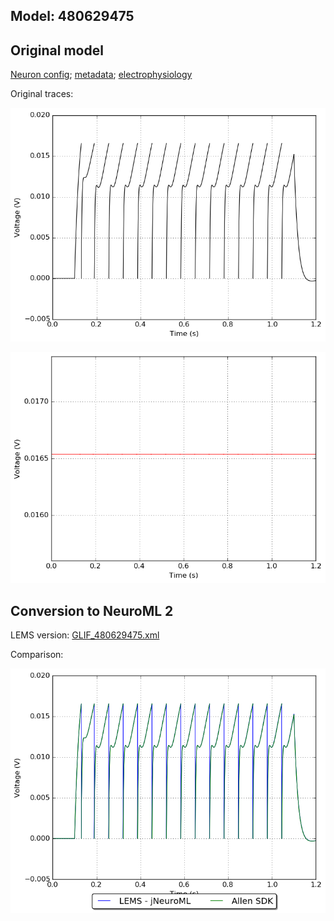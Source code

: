 
## Model: 480629475

## Original model

[Neuron config](neuron_config.json); [metadata](model_metadata.json); [electrophysiology](ephys_sweeps.json)

Original traces:

![Original](MembranePotential_50pA.png)

![Threshold](Threshold_50pA.png)

## Conversion to NeuroML 2

LEMS version: [GLIF_480629475.xml](GLIF_480629475.xml)

Comparison:

![Comparison](Comparison_50pA.png)